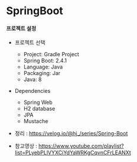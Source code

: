 # SpringBoot

#### 프로젝트 설정

* 프로젝트 선택
    * Project: Gradle Project
    * Spring Boot: 2.4.1
    * Language: Java
    * Packaging: Jar
    * Java: 8
* Dependencies
    * Spring Web
    * H2 database
    * JPA
    * Mustache
    
* 정리 : https://velog.io/@hj_/series/Spring-Boot
* 참고영상 : https://www.youtube.com/playlist?list=PLyebPLlVYXCiYdYaWRKgCqvnCFrLEANXt
